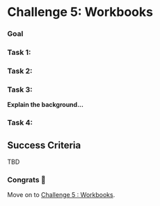 # Challenge 5: Workbooks

### Goal

### Task 1: 

### Task 2: 

### Task 3: 

**Explain the background...**

### Task 4: 

## Success Criteria

TBD

### Congrats :partying_face:

Move on to [Challenge 5 : Workbooks](05_challenge.md).
